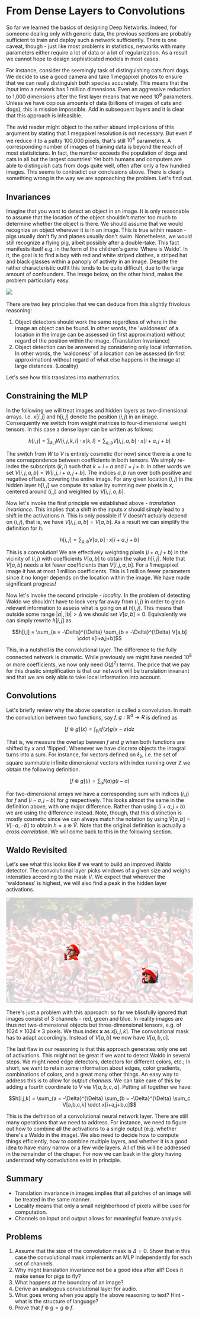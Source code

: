 # From Dense Layers to Convolutions

So far we learned the basics of designing Deep Networks. Indeed, for someone dealing only with generic data, the previous sections are probably sufficient to train and deploy such a network sufficiently. There is one caveat, though - just like most problems in statistics, networks with many parameters either require a lot of data or a lot of regularization. As a result we cannot hope to design sophisticated models in most cases. 

For instance, consider the seemingly task of distinguishing cats from dogs. We decide to use a good camera and take 1 megapixel photos to ensure that we can really distinguish both species accurately. This means that the *input* into a network has 1 million dimensions. Even an aggressive reduction to 1,000 dimensions after the first layer means that we need $10^9$ parameters. Unless we have copious amounts of data (billions of images of cats and dogs), this is mission impossible. Add in subsequent layers and it is clear that this approach is infeasible. 

The avid reader might object to the rather absurd implications of this argument by stating that 1 megapixel resolution is not necessary. But even if we reduce it to a paltry 100,000 pixels, that's still $10^8$ parameters. A corresponding number of images of training data is beyond the reach of most statisticians. In fact, the number exceeds the population of dogs and cats in all but the largest countries! Yet both humans and computers are able to distinguish cats from dogs quite well, often after only a few hundred images. This seems to contradict our conclusions above. There is clearly something wrong in the way we are approaching the problem. Let's find out.

## Invariances

Imagine that you want to detect an object in an image. It is only reasonable to assume that the location of the object shouldn't matter too much to determine whether the object is there. We should assume that we would recognize an object wherever it is in an image. This is true within reason - pigs usually don't fly and planes usually don't swim. Nonetheless, we would still recognize a flying pig, albeit possibly after a double-take. This fact manifests itself e.g. in the form of the children's game 'Where is Waldo'. In it, the goal is to find a boy with red and white striped clothes, a striped hat and black glasses within a panoply of activity in an image. Despite the rather characteristic outfit this tends to be quite difficult, due to the large amount of confounders. The image below, on the other hand, makes the problem particularly easy. 

![](../img/waldo.jpg)


There are two key principles that we can deduce from this slightly frivolous reasoning:

1. Object detectors should work the same regardless of where in the image an object can be found. In other words, the 'waldoness' of a location in the image can be assessed (in first approximation) without regard of the position within the image. (Translation Invariance)
1. Object detection can be answered by considering only local information. In other words, the 'waldoness' of a location can be assessed (in first approximation) without regard of what else happens in the image at large distances. (Locality)

Let's see how this translates into mathematics. 

## Constraining the MLP

In the following we will treat images and hidden layers as two-dimensional arrays. I.e. $x[i,j]$ and $h[i,j]$ denote the position $(i,j)$ in an image. Consequently we switch from weight matrices to four-dimensional weight tensors. In this case a dense layer can be written as follows:

$$h[i,j] = \sum_{k,l} W[i,j,k,l] \cdot x[k,l] = 
\sum_{a, b} V[i,j,a,b] \cdot x[i+a,j+b]$$

The switch from $W$ to $V$ is entirely cosmetic (for now) since there is a one to one correspondence between coefficients in both tensors. We simply re-index the subscripts $(k,l)$ such that $k = i+a$ and $l = j+b$. In other words we set $V[i,j,a,b] = W[i,j,i+a, j+b]$. The indices $a, b$ run over both positive and negative offsets, covering the entire image. For any given location $(i,j)$ in the hidden layer $h[i,j]$ we compute its value by summing over pixels in $x$, centered around $(i,j)$ and weighted by $V[i,j,a,b]$. 

Now let's invoke the first principle we established above - *translation invariance*. This implies that a shift in the inputs $x$ should simply lead to a shift in the activations $h$. This is only possible if $V$ doesn't actually depend on $(i,j)$, that is, we have $V[i,j,a,b] = V[a,b]$. As a result we can simplify the definition for $h$.

$$h[i,j] = \sum_{a, b} V[a,b] \cdot x[i+a,j+b]$$

This is a convolution! We are effectively weighting pixels $(i+a, j+b)$ in the vicinity of $(i,j)$ with coefficients $V[a,b]$ to obtain the value $h[i,j]$. Note that $V[a,b]$ needs a lot fewer coefficients than $V[i,j,a,b]$. For a 1 megapixel image it has at most 1 million coefficients. This is 1 million fewer parameters since it no longer depends on the location within the image. We have made significant progress! 

Now let's invoke the second principle - *locality*. In the problem of detecting Waldo we shouldn't have to look very far away from $(i,j)$ in order to glean relevant information to assess what is going on at $h[i,j]$. This means that outside some range $|a|, |b| > \Delta$ we should set $V[a,b] = 0$. Equivalently we can simply rewrite $h[i,j]$ as

$$h[i,j] = \sum_{a = -\Delta}^{\Delta} \sum_{b = -\Delta}^{\Delta} V[a,b] \cdot x[i+a,j+b]$$

This, in a nutshell is the convolutional layer. The difference to the fully connected network is dramatic. While previously we might have needed $10^8$ or more coefficients, we now only need $O(\Delta^2)$ terms. The price that we pay for this drastic simplification is that our network will be translation invariant and that we are only able to take local information into account. 

## Convolutions

Let's briefly review why the above operation is called a convolution. In math the convolution between two functions, say $f, g: \mathbb{R}^d \to R$ is defined as

$$[f \circledast g](x) = \int_{\mathbb{R}^d} f(z) g(x-z) dz$$

That is, we measure the overlap beween $f$ and $g$ when both functions are shifted by $x$ and 'flipped'. Whenever we have discrete objects the integral turns into a sum. For instance, for vectors defined on $\ell_2$, i.e. the set of square summable infinite dimensional vectors with index running over $\mathbb{Z}$ we obtain the following definition. 

$$[f \circledast g](i) = \sum_a f(a) g(i-a)$$

For two-dimensional arrays we have a corresponding sum with indices $(i,j)$ for $f$ and $(i-a, j-b)$ for $g$ respectively. This looks almost the same in the definition above, with one major difference. Rather than using $(i+a, j+b)$ we are using the difference instead. Note, though, that this distinction is mostly cosmetic since we can always match the notation by using $\tilde{V}[a,b] = V[-a, -b]$ to obtain $h = x \circledast \tilde{V}$. Note that the original definition is actually a *cross correlation*. We will come back to this in the following section. 


## Waldo Revisited

Let's see what this looks like if we want to build an improved Waldo detector. The convolutional layer picks windows of a given size and weighs intensities according to the mask $V$. We expect that wherever the 'waldoness' is highest, we will also find a peak in the hidden layer activations.  

![](../img/waldo-mask.jpg)

There's just a problem with this approach: so far we blissfully ignored that images consist of 3 channels - red, green and blue. In reality images are thus not two-dimensional objects but three-dimensional tensors, e.g. of $1024 \times 1024 \times 3$ pixels. We thus index $\mathbf{x}$ as $x[i,j,k]$. The convolutional mask has to adapt accordingly. Instead of $V[a,b]$ we now have $V[a,b,c]$. 

The last flaw in our reasoning is that this approach generates only one set of activations. This might not be great if we want to detect Waldo in several steps. We might need edge detectors, detectors for different colors, etc.; In short, we want to retain some information about edges, color gradients, combinations of colors, and a great many other things. An easy way to address this is to allow for *output channels*. We can take care of this by adding a fourth coordinate to $V$ via $V[a,b,c,d]$. Putting all together we have:

$$h[i,j,k] = \sum_{a = -\Delta}^{\Delta} \sum_{b = -\Delta}^{\Delta} \sum_c V[a,b,c,k] \cdot x[i+a,j+b,c]$$

This is the definition of a convolutional neural network layer. There are still many operations that we need to address. For instance, we need to figure out how to combine all the activations to a single output (e.g. whether there's a Waldo in the image). We also need to decide how to compute things efficiently, how to combine multiple layers, and whether it is a good idea to have many narrow or a few wide layers. All of this will be addressed in the remainder of the chaper. For now we can bask in the glory having understood why convolutions exist in principle. 

## Summary

* Translation invariance in images implies that all patches of an image will be treated in the same manner.
* Locality means that only a small neighborhood of pixels will be used for computation.
* Channels on input and output allows for meaningful feature analysis.

## Problems

1. Assume that the size of the convolution mask is $\Delta = 0$. Show that in this case the convolutional mask implements an MLP independently for each set of channels. 
1. Why might translation invariance not be a good idea after all? Does it make sense for pigs to fly?
1. What happens at the boundary of an image?
1. Derive an analogous convolutional layer for audio.
1. What goes wrong when you apply the above reasoning to text? Hint - what is the structure of language?
1. Prove that $f \circledast g = g \circledast f$.
